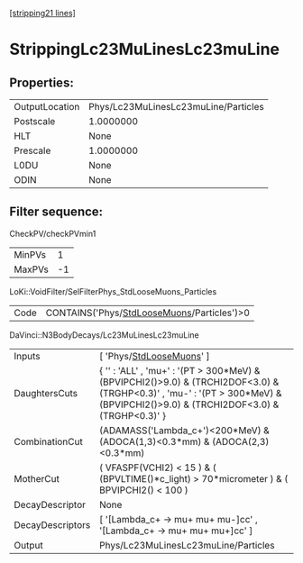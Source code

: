 [[stripping21 lines]](./stripping21-index)

# StrippingLc23MuLinesLc23muLine

## Properties:

|                |                                      |
|----------------|--------------------------------------|
| OutputLocation | Phys/Lc23MuLinesLc23muLine/Particles |
| Postscale      | 1.0000000                            |
| HLT            | None                                 |
| Prescale       | 1.0000000                            |
| L0DU           | None                                 |
| ODIN           | None                                 |

## Filter sequence:

CheckPV/checkPVmin1

|        |     |
|--------|-----|
| MinPVs | 1   |
| MaxPVs | -1  |

LoKi::VoidFilter/SelFilterPhys_StdLooseMuons_Particles

|      |                                                                                            |
|------|--------------------------------------------------------------------------------------------|
| Code | CONTAINS('Phys/[StdLooseMuons](./stripping21-commonparticles-stdloosemuons)/Particles')\>0 |

DaVinci::N3BodyDecays/Lc23MuLinesLc23muLine

|                  |                                                                                                                                                                                        |
|------------------|----------------------------------------------------------------------------------------------------------------------------------------------------------------------------------------|
| Inputs           | [ 'Phys/[StdLooseMuons](./stripping21-commonparticles-stdloosemuons)' ]                                                                                                              |
| DaughtersCuts    | { '' : 'ALL' , 'mu+' : '(PT \> 300\*MeV) & (BPVIPCHI2()\>9.0) & (TRCHI2DOF\<3.0) & (TRGHP\<0.3)' , 'mu-' : '(PT \> 300\*MeV) & (BPVIPCHI2()\>9.0) & (TRCHI2DOF\<3.0) & (TRGHP\<0.3)' } |
| CombinationCut   | (ADAMASS('Lambda_c+')\<200\*MeV) & (ADOCA(1,3)\<0.3\*mm) & (ADOCA(2,3)\<0.3\*mm)                                                                                                       |
| MotherCut        | ( VFASPF(VCHI2) \< 15 ) & ( (BPVLTIME()\*c_light) \> 70\*micrometer ) & ( BPVIPCHI2() \< 100 )                                                                                         |
| DecayDescriptor  | None                                                                                                                                                                                   |
| DecayDescriptors | [ '[Lambda_c+ -\> mu+ mu+ mu-]cc' , '[Lambda_c+ -\> mu+ mu+ mu+]cc' ]                                                                                                            |
| Output           | Phys/Lc23MuLinesLc23muLine/Particles                                                                                                                                                   |
